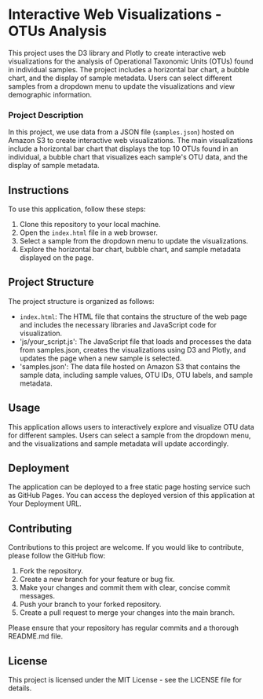 # Interactive Web Visualizations - OTUs Analysis

This project uses the D3 library and Plotly to create interactive web visualizations for the analysis of Operational Taxonomic Units (OTUs) found in individual samples. The project includes a horizontal bar chart, a bubble chart, and the display of sample metadata. Users can select different samples from a dropdown menu to update the visualizations and view demographic information.

### Project Description
In this project, we use data from a JSON file (`samples.json`) hosted on Amazon S3 to create interactive web visualizations. The main visualizations include a horizontal bar chart that displays the top 10 OTUs found in an individual, a bubble chart that visualizes each sample's OTU data, and the display of sample metadata.

## Instructions
To use this application, follow these steps:

1. Clone this repository to your local machine.
2. Open the `index.html` file in a web browser.
3. Select a sample from the dropdown menu to update the visualizations.
4. Explore the horizontal bar chart, bubble chart, and sample metadata displayed on the page.

## Project Structure
The project structure is organized as follows:

- `index.html`: The HTML file that contains the structure of the web page and includes the necessary libraries and JavaScript code for visualization.
- 'js/your_script.js': The JavaScript file that loads and processes the data from samples.json, creates the visualizations using D3 and Plotly, and updates the page when a new sample is selected.
- 'samples.json': The data file hosted on Amazon S3 that contains the sample data, including sample values, OTU IDs, OTU labels, and sample metadata.

## Usage
This application allows users to interactively explore and visualize OTU data for different samples. Users can select a sample from the dropdown menu, and the visualizations and sample metadata will update accordingly.

## Deployment
The application can be deployed to a free static page hosting service such as GitHub Pages. You can access the deployed version of this application at Your Deployment URL.

## Contributing
Contributions to this project are welcome. If you would like to contribute, please follow the GitHub flow:

1. Fork the repository.
2. Create a new branch for your feature or bug fix.
3. Make your changes and commit them with clear, concise commit messages.
4. Push your branch to your forked repository.
5. Create a pull request to merge your changes into the main branch.

Please ensure that your repository has regular commits and a thorough README.md file.

## License
This project is licensed under the MIT License - see the LICENSE file for details.
